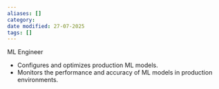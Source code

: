 ```yaml
---
aliases: []
category:
date modified: 27-07-2025
tags: []
---
```

ML Engineer
  - Configures and optimizes production ML models.
  - Monitors the performance and accuracy of ML models in production environments.